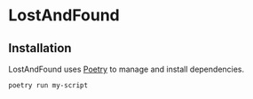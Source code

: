 # LostAndFound

## Installation
LostAndFound uses [Poetry](https://python-poetry.org) to manage and install dependencies.
```
poetry run my-script
```
